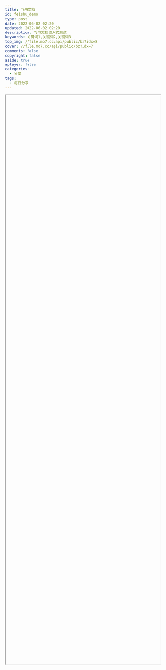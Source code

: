 ```yaml
---
title: 飞书文档
id: feishu_demo
type: post
date: 2022-06-02 02:20
updated: 2022-06-02 02:20
description: 飞书文档嵌入式测试
keywords: 关键词1,关键词2,关键词3
top_img: //file.mo7.cc/api/public/bz?idx=8
cover: //file.mo7.cc/api/public/bz?idx=7
comments: false
copyright: false
aside: true
aplayer: false
categories:
  - 分享
tags:
  - 每日分享
---
```


<div id="feishu_wrapper">
  <link rel="stylesheet" href="/assets/css/feishu_iframe.css">
  <div id="feishu_loading"></div>
  <iframe
    name="feishu_iframe"
    width="100%"
    height="1850"
    x-src="https://meichangliang.feishu.cn/docx/doxcnhthFYrocGxWrAg4Ew0r9Af"
  >
  </iframe>
  <script src="//cdn.jsdelivr.net/npm/cash-dom/dist/cash.min.js"></script>
  <script src="/assets/js/feishu_iframe.js"></script>
</div>
